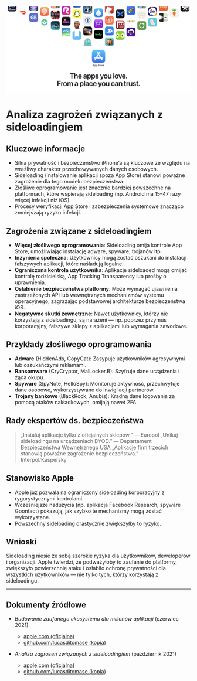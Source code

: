 ![Banner](../assets/banner.png)

# Analiza zagrożeń związanych z sideloadingiem

## Kluczowe informacje

- Silna prywatność i bezpieczeństwo iPhone’a są kluczowe ze względu na wrażliwy charakter przechowywanych danych osobowych.
- Sideloading (instalowanie aplikacji spoza App Store) stanowi poważne zagrożenie dla tego modelu bezpieczeństwa.
- Złośliwe oprogramowanie jest znacznie bardziej powszechne na platformach, które wspierają sideloading (np. Android ma 15–47 razy więcej infekcji niż iOS).
- Procesy weryfikacji App Store i zabezpieczenia systemowe znacząco zmniejszają ryzyko infekcji.

## Zagrożenia związane z sideloadingiem

- **Więcej złośliwego oprogramowania**: Sideloading omija kontrole App Store, umożliwiając instalację adware, spyware, trojanów itp.
- **Inżynieria społeczna**: Użytkownicy mogą zostać oszukani do instalacji fałszywych aplikacji, które naśladują legalne.
- **Ograniczona kontrola użytkownika**: Aplikacje sideloaded mogą omijać kontrolę rodzicielską, App Tracking Transparency lub prośby o uprawnienia.
- **Osłabienie bezpieczeństwa platformy**: Może wymagać ujawnienia zastrzeżonych API lub wewnętrznych mechanizmów systemu operacyjnego, zagrażając podstawowej architekturze bezpieczeństwa iOS.
- **Negatywne skutki zewnętrzne**: Nawet użytkownicy, którzy nie korzystają z sideloadingu, są narażeni — np. poprzez przymus korporacyjny, fałszywe sklepy z aplikacjami lub wymagania zawodowe.

## Przykłady złośliwego oprogramowania

- **Adware** (HiddenAds, CopyCat): Zasypuje użytkowników agresywnymi lub oszukańczymi reklamami.
- **Ransomware** (CryCryptor, MalLocker.B): Szyfruje dane urządzenia i żąda okupu.
- **Spyware** (SpyNote, HelloSpy): Monitoruje aktywność, przechwytuje dane osobowe, wykorzystywane do inwigilacji partnerów.
- **Trojany bankowe** (BlackRock, Anubis): Kradną dane logowania za pomocą ataków nakładkowych, omijają nawet 2FA.

## Rady ekspertów ds. bezpieczeństwa

> „Instaluj aplikacje tylko z oficjalnych sklepów.” — Europol
> „Unikaj sideloadingu na urządzeniach BYOD.” — Departament Bezpieczeństwa Wewnętrznego USA
> „Aplikacje firm trzecich stanowią poważne zagrożenie bezpieczeństwa.” — Interpol/Kaspersky

## Stanowisko Apple

- Apple już pozwala na ograniczony sideloading korporacyjny z rygorystycznymi kontrolami.
- Wcześniejsze nadużycia (np. aplikacja Facebook Research, spyware Goontact) pokazują, jak szybko te mechanizmy mogą zostać wykorzystane.
- Powszechny sideloading drastycznie zwiększyłby to ryzyko.

## Wnioski

Sideloading niesie ze sobą szerokie ryzyka dla użytkowników, deweloperów i organizacji. Apple twierdzi, że podważyłoby to zaufanie do platformy, zwiększyło powierzchnię ataku i osłabiło ochronę prywatności dla wszystkich użytkowników — nie tylko tych, którzy korzystają z sideloadingu.

---

## Dokumenty źródłowe

- *Budowanie zaufanego ekosystemu dla milionów aplikacji* (czerwiec 2021)
  -  [apple.com (oficjalna)](https://www.apple.com/privacy/docs/Building_a_Trusted_Ecosystem_for_Millions_of_Apps.pdf)
  -  [github.com/lucasditomase (kopia)](https://github.com/lucasditomase/app-restrictions/blob/main/summary.pdf)

- *Analiza zagrożeń związanych z sideloadingiem* (październik 2021)
  -  [apple.com (oficjalna)](https://www.apple.com/privacy/docs/Building_a_Trusted_Ecosystem_for_Millions_of_Apps_A_Threat_Analysis_of_Sideloading.pdf)
  -  [github.com/lucasditomase (kopia)](https://github.com/lucasditomase/app-restrictions/blob/main/threat-analysis.pdf)
